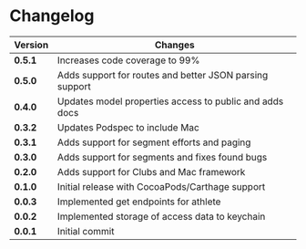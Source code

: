# Changelog

Version | Changes
--- | ---
**0.5.1** | Increases code coverage to 99% 
**0.5.0** | Adds support for routes and better JSON parsing support 
**0.4.0** | Updates model properties access to public and adds docs
**0.3.2** | Updates Podspec to include Mac
**0.3.1** | Adds support for segment efforts and paging
**0.3.0** | Adds support for segments and fixes found bugs
**0.2.0** | Adds support for Clubs and Mac framework
**0.1.0** | Initial release with CocoaPods/Carthage support
**0.0.3** | Implemented get endpoints for athlete
**0.0.2** | Implemented storage of access data to keychain
**0.0.1** | Initial commit
